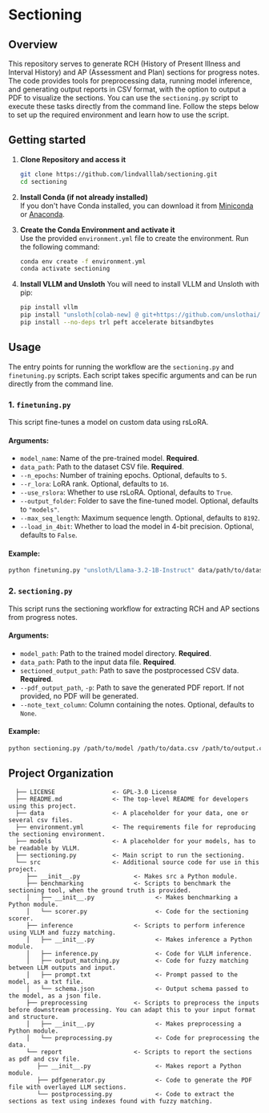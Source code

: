 # Sectioning

## Overview
This repository serves to generate RCH (History of Present Illness and Interval History) and AP (Assessment and Plan) sections for progress notes. The code provides tools for preprocessing data, running model inference, and generating output reports in CSV format, with the option to output a PDF to visualize the sections. You can use the `sectioning.py` script to execute these tasks directly from the command line. Follow the steps below to set up the required environment and learn how to use the script.

## Getting started

1. **Clone Repository and access it**
   ```bash
   git clone https://github.com/lindvalllab/sectioning.git
   cd sectioning

2. **Install Conda (if not already installed)**  
   If you don't have Conda installed, you can download it from [Miniconda](https://docs.conda.io/en/latest/miniconda.html) or [Anaconda](https://www.anaconda.com/).

3. **Create the Conda Environment and activate it**  
   Use the provided `environment.yml` file to create the environment. Run the following command:
   ```bash
   conda env create -f environment.yml
   conda activate sectioning

4. **Install VLLM and Unsloth**
   You will need to install VLLM and Unsloth with pip:
   ```bash
   pip install vllm
   pip install "unsloth[colab-new] @ git+https://github.com/unslothai/unsloth.git"
   pip install --no-deps trl peft accelerate bitsandbytes

## Usage

The entry points for running the workflow are the `sectioning.py` and `finetuning.py` scripts. Each script takes specific arguments and can be run directly from the command line.

### 1. `finetuning.py`

This script fine-tunes a model on custom data using rsLoRA.

#### Arguments:
* `model_name`: Name of the pre-trained model. **Required**.
* `data_path`: Path to the dataset CSV file. **Required**.
* `--n_epochs`: Number of training epochs. Optional, defaults to `5`.
* `--r_lora`: LoRA rank. Optional, defaults to `16`.
* `--use_rslora`: Whether to use rsLoRA. Optional, defaults to `True`.
* `--output_folder`: Folder to save the fine-tuned model. Optional, defaults to `"models"`.
* `--max_seq_length`: Maximum sequence length. Optional, defaults to `8192`.
* `--load_in_4bit`: Whether to load the model in 4-bit precision. Optional, defaults to `False`.

#### Example:
```bash
python finetuning.py "unsloth/Llama-3.2-1B-Instruct" data/path/to/dataset.csv --n_epochs 5 --r_lora 16
```

### 2. `sectioning.py`

This script runs the sectioning workflow for extracting RCH and AP sections from progress notes.

#### Arguments:
* `model_path`: Path to the trained model directory. **Required**.
* `data_path`: Path to the input data file. **Required**.
* `sectioned_output_path`: Path to save the postprocessed CSV data. **Required**.
* `--pdf_output_path`, `-p`: Path to save the generated PDF report. If not provided, no PDF will be generated.
* `--note_text_column`: Column containing the notes. Optional, defaults to `None`.

#### Example:
```bash
python sectioning.py /path/to/model /path/to/data.csv /path/to/output.csv --pdf_output_path /path/to/report.pdf --note_text_column "notes"
```

## Project Organization

      ├── LICENSE                <- GPL-3.0 License
      ├── README.md              <- The top-level README for developers using this project.
      ├── data                   <- A placeholder for your data, one or several csv files.
      ├── environment.yml        <- The requirements file for reproducing the sectioning environment.
      ├── models                 <- A placeholder for your models, has to be readable by VLLM.
      ├── sectioning.py          <- Main script to run the sectioning. 
      └── src                    <- Additional source code for use in this project.
         ├── __init__.py               <- Makes src a Python module.
         ├── benchmarking              <- Scripts to benchmark the sectioning tool, when the ground truth is provided.
         │   ├── __init__.py                 <- Makes benchmarking a Python module.
         │   └── scorer.py                   <- Code for the sectioning scorer.
         ├── inference                 <- Scripts to perform inference using VLLM and fuzzy matching.
         │   ├── __init__.py                 <- Makes inference a Python module.
         │   ├── inference.py                <- Code for VLLM inference.
         │   ├── output_matching.py          <- Code for fuzzy matching between LLM outputs and input.
         │   ├── prompt.txt                  <- Prompt passed to the model, as a txt file.
         │   └── schema.json                 <- Output schema passed to the model, as a json file.
         ├── preprocessing             <- Scripts to preprocess the inputs before downstream processing. You can adapt this to your input format and structure.
         │   ├── __init__.py                 <- Makes preprocessing a Python module.
         │   └── preprocessing.py            <- Code for preprocessing the data.
         └── report                    <- Scripts to report the sections as pdf and csv file.
            ├── __init__.py                  <- Makes report a Python module.
            ├── pdfgenerator.py              <- Code to generate the PDF file with overlayed LLM sections.
            └── postprocessing.py            <- Code to extract the sections as text using indexes found with fuzzy matching.
